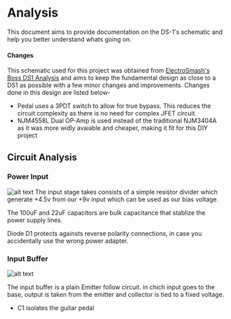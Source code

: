 # Analysis

This document aims to provide documentation on the DS-1's schematic and help you better understand whats going on.

#### Changes 
This schematic used for this project was obtained from [ElectroSmash's Boss DS1 Analysis](https://www.electrosmash.com/boss-ds1-analysis) and aims to keep the fundamental design as close to a DS1 as possible with a few minor changes and improvements.
Changes done in this design are listed below-
- Pedal uses a 3PDT switch to allow for true bypass. This reduces the circuit complexity as there is no need for complex JFET circuit.
- NJM4558L Dual OP-Amp is used instead of the traditional NJM3404A as it was more widly avaiable and cheaper, making it fit for this DIY project




## Circuit Analysis

### Power Input
![alt text](image.png)
The input stage takes consists of a simple resistor divider which generate +4.5v from our +9v input which can be used as our bias voltage.

The 100uF and 22uF capacitors are bulk capacitance that stablize the power supply lines.

Diode D1 protects againsts reverse polarity connections, in case you accidentally use the wrong power adapter.

### Input Buffer
![alt text](image-1.png)

The input buffer is a plain Emitter follow circuit. in chich input goes to the base, output is taken from the emitter and collector is tied to a fixed voltage. 

- C1 isolates the guitar pedal 
